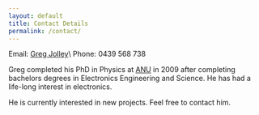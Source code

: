 ```yaml
---
layout: default
title: Contact Details
permalink: /contact/
---
```


Email: <a href="mailto:greg.s.jolley@gmail.com">Greg Jolley</a>\\
Phone: 0439 568 738


Greg completed his PhD in Physics at <a href="https://physics.anu.edu.au/" target="_blank">ANU</a> in 2009 after completing bachelors degrees in Electronics Engineering and Science. He has had a life-long interest in electronics.

He is currently interested in new projects. Feel free to contact him.
